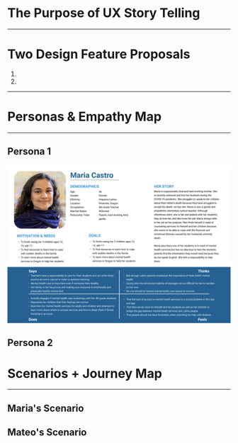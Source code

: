 # The Purpose of UX Story Telling
------------

# Two Design Feature Proposals 
1.
2.

---------
# Personas & Empathy Map
-------
## Persona 1
![Mario Castro Persona](MariaPersona.png)



## Persona 2

# Scenarios + Journey Map
------
## Maria's Scenario

## Mateo's Scenario
